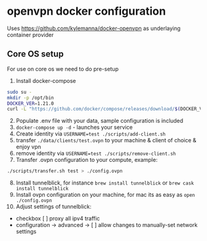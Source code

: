 # openvpn docker configuration

Uses https://github.com/kylemanna/docker-openvpn as underlaying container provider

## Core OS setup

For use on core os we need to do pre-setup

1. Install docker-compose

  ```sh
  sudo su -
  mkdir -p /opt/bin
  DOCKER_VER=1.21.0
  curl -L "https://github.com/docker/compose/releases/download/$(DOCKER_VER)/docker-compose-$(uname -s)-$(uname -m)" -o /opt/bin/docker-compose
  ```

2. Populate .env file with your data, sample configuration is included
3. `docker-compose up -d` - launches your service
4. Create identity via `USERNAME=test ./scripts/add-client.sh`
5. transfer `./data/clients/test.ovpn` to your machine & client of choice & enjoy vpn
6. remove identity via `USERNAME=test ./scripts/remove-client.sh`
7. Transfer .ovpn configuration to your compute, example:

  ```sh
  ./scripts/transfer.sh test > ./config.ovpn
  ```

8. Install tunnelblick, for instance `brew install tunnelblick` or `brew cask install tunnelblick`
9. Install ovpn configuration on your machine, for mac its as easy as `open ./config.ovpn`
10. Adjust settings of tunnelblick:
  * checkbox [ ] proxy all ipv4 traffic
  * configuration -> advanced -> [ ] allow changes to manually-set network settings
